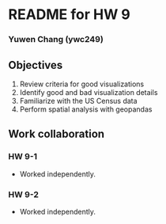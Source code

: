 # README for HW 9

### Yuwen Chang (ywc249)

## Objectives
1. Review criteria for good visualizations
2. Identify good and bad visualization details
2. Familiarize with the US Census data
3. Perform spatial analysis with geopandas

## Work collaboration
### HW 9-1
- Worked independently.

### HW 9-2
- Worked independently.